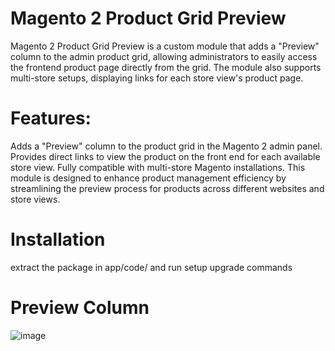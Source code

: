 # Magento 2 Product Grid Preview
Magento 2 Product Grid Preview is a custom module that adds a "Preview" column to the admin product grid, allowing administrators to easily access the frontend product page directly from the grid. The module also supports multi-store setups, displaying links for each store view's product page.

# Features:
Adds a "Preview" column to the product grid in the Magento 2 admin panel.
Provides direct links to view the product on the front end for each available store view.
Fully compatible with multi-store Magento installations.
This module is designed to enhance product management efficiency by streamlining the preview process for products across different websites and store views.

# Installation
extract the package in app/code/  and run setup upgrade commands

# Preview Column

![image](https://github.com/user-attachments/assets/fb8d931e-176b-40b8-bee9-3651d397f16b)
